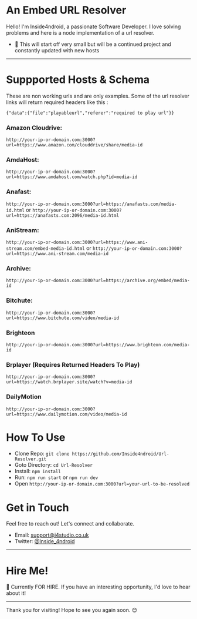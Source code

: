 # An Embed URL Resolver

Hello! I'm Inside4ndroid, a passionate Software Developer. I love solving problems and here is a node implementation of a url resolver.

- 💼 This will start off very small but will be a continued project and constantly updated with new hosts

---

# Suppported Hosts & Schema

These are non working urls and are only examples. Some of the url resolver links will return required headers like this :

`{"data":{"file":"playableurl","referer":"required to play url"}}`

### Amazon Cloudrive: 
`http://your-ip-or-domain.com:3000?url=https://www.amazon.com/clouddrive/share/media-id`
### AmdaHost: 
`http://your-ip-or-domain.com:3000?url=https://www.amdahost.com/watch.php?id=media-id`
### Anafast: 
`http://your-ip-or-domain.com:3000?url=https://anafasts.com/media-id.html` or `http://your-ip-or-domain.com:3000?url=https://anafasts.com:2096/media-id.html`
### AniStream: 
`http://your-ip-or-domain.com:3000?url=https://www.ani-stream.com/embed-media-id.html` or `http://your-ip-or-domain.com:3000?url=https://www.ani-stream.com/media-id`
### Archive: 
`http://your-ip-or-domain.com:3000?url=https://archive.org/embed/media-id`
### Bitchute: 
`http://your-ip-or-domain.com:3000?url=https://www.bitchute.com/video/media-id`
### Brighteon
`http://your-ip-or-domain.com:3000?url=https://www.brighteon.com/media-id`
### Brplayer (Requires Returned Headers To Play)
`http://your-ip-or-domain.com:3000?url=https://watch.brplayer.site/watch?v=media-id`
### DailyMotion
`http://your-ip-or-domain.com:3000?url=https://www.dailymotion.com/video/media-id`

# How To Use

- Clone Repo: `git clone https://github.com/Inside4ndroid/Url-Resolver.git`
- Goto Directory: `cd Url-Resolver`
- Install: `npm install`
- Run: `npm run start` or `npm run dev`
- Open `http://your-ip-or-domain.com:3000?url=your-url-to-be-resolved`

# Get in Touch

Feel free to reach out! Let's connect and collaborate.

- Email: support@i4studio.co.uk
- Twitter: [@Inside_4ndroid](https://twitter.com/Inside_4ndroid)

---

# Hire Me!

👀 Currently FOR HIRE. If you have an interesting opportunity, I'd love to hear about it!

---

Thank you for visiting! Hope to see you again soon. 😊
